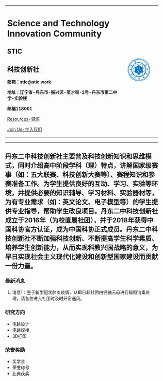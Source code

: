 <div>
<table border="0">
  <tr>
    <td width="75%">
      <h1>Science and Technology Innovation Community</h1>
      <p><h2>STIC</h2></p>
      <p><h2>科技创新社</h2></p>
      <p><b>邮箱：stic@stic.work</b></p>
      <p><b>地址：辽宁省-丹东市-振兴区-英才街-2号-丹东市第二中学-实验楼</b></p>
      <p><b>邮编118001</b></P>
      <p><a href="/002.html">Resources-资源</a></p>
      <P><a href="/003.html">Join Us-加入我们</a></p>
    </td>
    <td width="25%">
      <img src="/001.jpg" width="100%">
    </td>
  </tr>
</table>
</div>

---
丹东二中科技创新社主要普及科技创新知识和思维模式，同时介绍高中阶段学科（理）特点，讲解国家级赛事（如：五大联赛、科技创新大赛等）、赛程知识和参赛准备工作。为学生提供良好的互动、学习、实验等环境，并提供必要的知识辅导、学习材料、实验器材等，为有专业需求（如：英文论文、电子模型等）的学生提供专业指导，帮助学生改良项目。丹东二中科技创新社成立于2016年（为校直属社团），并于2018年获得中国科协官方认证，成为中国科协正式成员。丹东二中科技创新社不断加强科技创新、不断提高学生科学素质、培养学生创新能力，从而实现科教兴国战略的意义，为早日实现社会主义现代化建设和创新型国家建设而贡献一份力量。
---

### 最新消息
1. 消息1：鉴于新型冠状肺炎疫情，从即日起社团由钙铀云母进行辐照消毒处理，请各位进入社团时及时开窗通风。

### 研究方向
- 电路设计
- 电路焊接
- 3D打印

### 荣誉奖励
- 奖学金
- 荣誉称号
- 比赛获奖

### 

